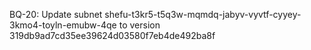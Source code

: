 BQ-20: Update subnet shefu-t3kr5-t5q3w-mqmdq-jabyv-vyvtf-cyyey-3kmo4-toyln-emubw-4qe to version 319db9ad7cd35ee39624d03580f7eb4de492ba8f
